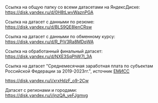 Ссылка на общую папку со всеми датасетами на ЯндексДиске:
https://disk.yandex.ru/d/0H8tLwvWaznPGA

Ссылка на датасет с данными по резюме:
https://disk.yandex.ru/d/BLS9QE8lenCRsw

Ссылка на датасет с данными по обменному курсу:
https://disk.yandex.ru/d/R_PiV3Ra8MDqWA

Ссылка на обработанный финальный датасет: 
https://disk.yandex.ru/d/NXE3SqPhW7I_3A

Ссылка на датасет "Среднемесячная заработная плата по субъектам Российской Федерации за 2019-2023гг.", источник [ЕМИСС](https://www.fedstat.ru/indicator/57824)

https://disk.yandex.ru/i/xrxHdzF_o9-2Cw 

Датасет с регионами и городами: 
https://disk.yandex.ru/i/jnzQA_yeFJgmvg
